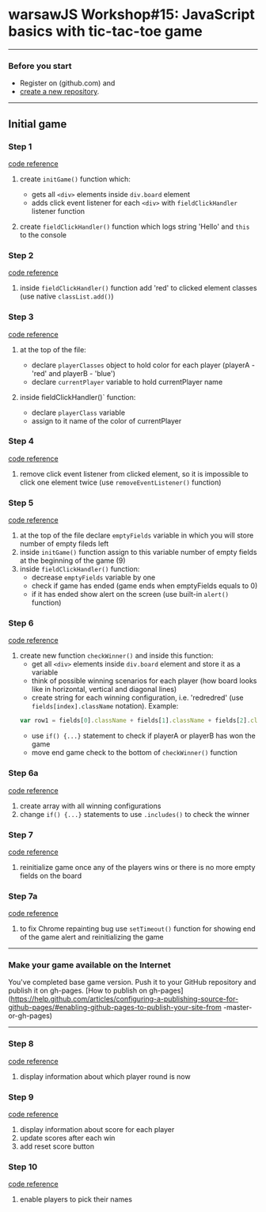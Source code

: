 # warsawJS Workshop#15: JavaScript basics with tic-tac-toe game

- - - -
### Before you start
* Register on (github.com) and
* [create a new repository](https://help.github.com/articles/creating-a-new-repository/).
- - - -
## Initial game
### Step 1
[code reference](https://github.com/gkapkowski/warsawjs-workshop-15-tictactoe/tree/step-1)
1. create `initGame()` function which:
    * gets all `<div>` elements inside `div.board` element
    * adds click event listener for each `<div>` with `fieldClickHandler` listener function

2. create `fieldClickHandler()` function which logs string 'Hello' and `this` to the console

### Step 2
[code reference](https://github.com/gkapkowski/warsawjs-workshop-15-tictactoe/tree/step-2)
1. inside `fieldClickHandler()` function add 'red' to clicked element classes (use native `classList.add()`)

### Step 3
[code reference](https://github.com/gkapkowski/warsawjs-workshop-15-tictactoe/tree/step-3)
1. at the top of the file:
    * declare `playerClasses` object to hold color for each player (playerA - 'red' and playerB - 'blue')
    * declare `currentPlayer` variable to hold currentPlayer name

2. inside fieldClickHandler()` function:
    * declare `playerClass` variable
    * assign to it name of the color of currentPlayer

### Step 4
[code reference](https://github.com/gkapkowski/warsawjs-workshop-15-tictactoe/tree/step-4)
1. remove click event listener from clicked element, so it is impossible to click one element twice (use `removeEventListener()` function)

### Step 5
[code reference](https://github.com/gkapkowski/warsawjs-workshop-15-tictactoe/tree/step-5)
1. at the top of the file declare `emptyFields` variable in which you will store number of empty fileds left
2. inside `initGame()` function assign to this variable number of empty fields at the beginning of the game (9)
3. inside `fieldClickHandler()` function:
    * decrease `emptyFields` variable by one
    * check if game has ended (game ends when emptyFields equals to 0)
    * if it has ended show alert on the screen (use built-in `alert()` function)

### Step 6
[code reference](https://github.com/gkapkowski/warsawjs-workshop-15-tictactoe/tree/step-6)
1. create new function `checkWinner()` and inside this function:
    * get all `<div>` elements inside `div.board` element and store it as a variable
    * think of possible winning scenarios for each player (how board looks like in horizontal, vertical and diagonal lines)
    * create string for each winning configuration, i.e. 'redredred' (use `fields[index].className` notation). Example: 
    ```js
    var row1 = fields[0].className + fields[1].className + fields[2].className;
    ```
    * use `if() {...}` statement to check if playerA or playerB has won the game
    * move end game check to the bottom of `checkWinner()` function

### Step 6a
[code reference](https://github.com/gkapkowski/warsawjs-workshop-15-tictactoe/tree/step-6a)
1. create array with all winning configurations
2. change `if() {...}` statements to use `.includes()` to check the winner

### Step 7
[code reference](https://github.com/gkapkowski/warsawjs-workshop-15-tictactoe/tree/step-7)
1. reinitialize game once any of the players wins or there is no more empty fields on the board

### Step 7a
[code reference](https://github.com/gkapkowski/warsawjs-workshop-15-tictactoe/tree/step-7a)
1. to fix Chrome repainting bug use `setTimeout()` function for showing end of the game alert and reinitializing the game 

- - - -
### Make your game available on the Internet
You've completed base game version. Push it to your GitHub repository and publish it on gh-pages.
[How to publish on gh-pages](https://help.github.com/articles/configuring-a-publishing-source-for-github-pages/#enabling-github-pages-to-publish-your-site-from
-master-or-gh-pages)
- - - -

### Step 8
[code reference](https://github.com/gkapkowski/warsawjs-workshop-15-tictactoe/tree/step-8)
1. display information about which player round is now

### Step 9
[code reference](https://github.com/gkapkowski/warsawjs-workshop-15-tictactoe/tree/step-9)
1. display information about score for each player
2. update scores after each win
3. add reset score button

### Step 10
[code reference](https://github.com/gkapkowski/warsawjs-workshop-15-tictactoe/tree/step-10)
1. enable players to pick their names